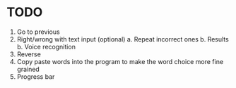 # TODO

1. Go to previous
2. Right/wrong with text input (optional)
   a. Repeat incorrect ones
   b. Results
   b. Voice recognition
3. Reverse
4. Copy paste words into the program to make the word choice more fine grained
5. Progress bar
